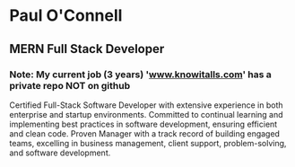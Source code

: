 # Paul O'Connell
## MERN Full Stack Developer
### Note: My current job (3 years) 'www.knowitalls.com' has a private repo NOT on github
Certified Full-Stack Software Developer with extensive experience in both enterprise and startup environments. Committed to continual learning and implementing best practices in software development, ensuring efficient and clean code. Proven Manager with a track record of building engaged teams, excelling in business management, client support, problem-solving, and software development.
<!--
**pauloconnell/pauloconnell** is a ✨ _special_ ✨ repository because its `README.md` (this file) appears on your GitHub profile.

Here are some ideas to get you started:

- 🔭 I’m currently working on ...MERN Full Stack
- 🌱 I’m currently learning ...reducing time and space complexity of LeetCode Code Challenge Solutions
- 👯 I’m looking to collaborate on ... Software Development
- 🤔 I’m looking for help with ...
- 💬 Ask me about ...Test Center Web App
- 📫 How to reach me: https://codepen.io/p_ollie/pen/ayJXyZ
- 😄 Pronouns: Mr.
- ⚡ Fun fact: Just did first winter camping adventure at the off-grid cabin up north - it all worked! good times:)
-->
